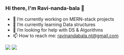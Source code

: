 ### Hi there, I'm Ravi-nanda-bala 👋

- 🔭 I’m currently working on MERN-stack projects
- 🌱 I’m currently learning Data structures
- 🤔 I’m looking for help with DS & Algorithms
- 📫 How to reach me: ravinandabala.nt@gmail.com
<img src="https://github-readme-stats.vercel.app/api?username=Ravi-nanda-bala&show_icons=true&theme=radical">
<img src="https://github-readme-stats.vercel.app/api/top-langs/?username=Ravi-nanda-bala&layout=compact">
